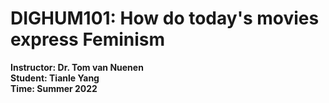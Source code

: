 # DIGHUM101: How do today's movies express Feminism
**Instructor: Dr. Tom van Nuenen**  
**Student: Tianle Yang**  
**Time: Summer 2022**  
